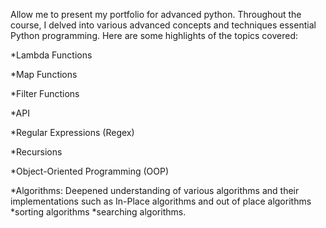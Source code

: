 Allow me to present my portfolio for advanced python. 
Throughout the course, I delved into various advanced concepts and techniques essential Python programming.
Here are some highlights of the topics covered:

*Lambda Functions

*Map Functions

*Filter Functions

*API

*Regular Expressions (Regex)

*Recursions

*Object-Oriented Programming (OOP)

*Algorithms: Deepened understanding of various algorithms and their implementations such as 
In-Place algorithms and out of place algorithms
*sorting algorithms
*searching algorithms.
